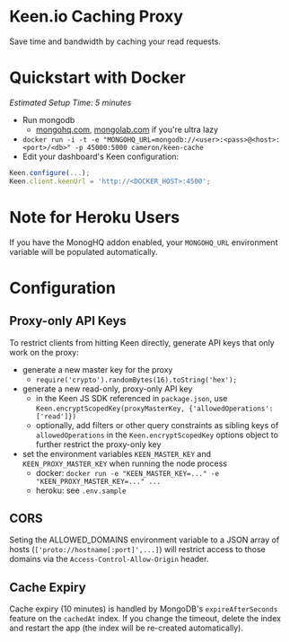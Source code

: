 # Keen.io Caching Proxy

Save time and bandwidth by caching your read requests.

# Quickstart with Docker

*Estimated Setup Time: 5 minutes*

* Run mongodb
  * [mongohq.com](mongohq.com), [mongolab.com](mongolab.com) if you're ultra lazy
* `docker run -i -t -e "MONGOHQ_URL=mongodb://<user>:<pass>@<host>:<port>/<db>" -p 45000:5000 cameron/keen-cache`
* Edit your dashboard's Keen configuration:

```JavaScript
Keen.configure(...);
Keen.client.keenUrl = 'http://<DOCKER_HOST>:4500';
```

# Note for Heroku Users

If you have the MonogHQ addon enabled, your `MONGOHQ_URL` environment variable will be populated automatically.

# Configuration

## Proxy-only API Keys

To restrict clients from hitting Keen directly, generate API keys that only work on the proxy:

* generate a new master key for the proxy
  * `require('crypto').randomBytes(16).toString('hex');`
* generate a new read-only, proxy-only API key
  * in the Keen JS SDK referenced in `package.json`, use `Keen.encryptScopedKey(proxyMasterKey, {'allowedOperations': ['read']})`
  * optionally, add filters or other query constraints as sibling keys of `allowedOperations` in the `Keen.encryptScopedKey` options object to further restrict the proxy-only key
* set the environment variables `KEEN_MASTER_KEY` and `KEEN_PROXY_MASTER_KEY` when running the node process
  * docker: `docker run -e "KEEN_MASTER_KEY=..." -e "KEEN_PROXY_MASTER_KEY=..." ...`
  * heroku: see `.env.sample`

## CORS

Seting the ALLOWED_DOMAINS environment variable to a JSON array of hosts (`['proto://hostname[:port]',...]`) will restrict access to those domains via the `Access-Control-Allow-Origin` header.

## Cache Expiry

Cache expiry (10 minutes) is handled by MongoDB's `expireAfterSeconds` feature on the `cachedAt` index. If you change the timeout, delete the index and restart the app (the index will be re-created automatically).
